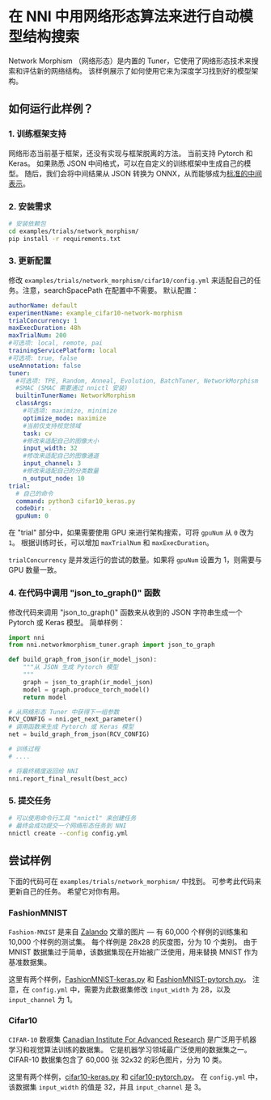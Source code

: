 # 在 NNI 中用网络形态算法来进行自动模型结构搜索

Network Morphism （网络形态）是内置的 Tuner，它使用了网络形态技术来搜索和评估新的网络结构。 该样例展示了如何使用它来为深度学习找到好的模型架构。

## 如何运行此样例？

### 1. 训练框架支持

网络形态当前基于框架，还没有实现与框架脱离的方法。 当前支持 Pytorch 和 Keras。 如果熟悉 JSON 中间格式，可以在自定义的训练框架中生成自己的模型。 随后，我们会将中间结果从 JSON 转换为 ONNX，从而能够成为[标准的中间表示](https://github.com/onnx/onnx/blob/master/docs/IR.md)。

### 2. 安装需求

```bash
# 安装依赖包
cd examples/trials/network_morphism/
pip install -r requirements.txt
```

### 3. 更新配置

修改 `examples/trials/network_morphism/cifar10/config.yml` 来适配自己的任务。注意，searchSpacePath 在配置中不需要。 默认配置：

```yaml
authorName: default
experimentName: example_cifar10-network-morphism
trialConcurrency: 1
maxExecDuration: 48h
maxTrialNum: 200
#可选项: local, remote, pai
trainingServicePlatform: local
#可选项: true, false
useAnnotation: false
tuner:
  #可选项: TPE, Random, Anneal, Evolution, BatchTuner, NetworkMorphism
  #SMAC (SMAC 需要通过 nnictl 安装) 
  builtinTunerName: NetworkMorphism
  classArgs:
    #可选项: maximize, minimize
    optimize_mode: maximize
    #当前仅支持视觉领域
    task: cv
    #修改来适配自己的图像大小
    input_width: 32
    #修改来适配自己的图像通道
    input_channel: 3
    #修改来适配自己的分类数量
    n_output_node: 10
trial:
  # 自己的命令
  command: python3 cifar10_keras.py
  codeDir: .
  gpuNum: 0
```

在 "trial" 部分中，如果需要使用 GPU 来进行架构搜索，可将 `gpuNum` 从 `0` 改为 `1`。 根据训练时长，可以增加 `maxTrialNum` 和 `maxExecDuration`。

`trialConcurrency` 是并发运行的尝试的数量。如果将 `gpuNum` 设置为 1，则需要与 GPU 数量一致。

### 4. 在代码中调用 "json\_to\_graph()" 函数

修改代码来调用 "json\_to\_graph()" 函数来从收到的 JSON 字符串生成一个 Pytorch 或 Keras 模型。 简单样例：

```python
import nni
from nni.networkmorphism_tuner.graph import json_to_graph

def build_graph_from_json(ir_model_json):
    """从 JSON 生成 Pytorch 模型
    """
    graph = json_to_graph(ir_model_json)
    model = graph.produce_torch_model()
    return model

# 从网络形态 Tuner 中获得下一组参数
RCV_CONFIG = nni.get_next_parameter()
# 调用函数来生成 Pytorch 或 Keras 模型
net = build_graph_from_json(RCV_CONFIG)

# 训练过程
# ....

# 将最终精度返回给 NNI
nni.report_final_result(best_acc)
```

### 5. 提交任务

```bash
# 可以使用命令行工具 "nnictl" 来创建任务
# 最终会成功提交一个网络形态任务到 NNI
nnictl create --config config.yml
```

## 尝试样例

下面的代码可在 `examples/trials/network_morphism/` 中找到。 可参考此代码来更新自己的任务。 希望它对你有用。

### FashionMNIST

`Fashion-MNIST` 是来自 [Zalando](https://jobs.zalando.com/tech/) 文章的图片 — 有 60,000 个样例的训练集和 10,000 个样例的测试集。 每个样例是 28x28 的灰度图，分为 10 个类别。 由于 MNIST 数据集过于简单，该数据集现在开始被广泛使用，用来替换 MNIST 作为基准数据集。

这里有两个样例，[FashionMNIST-keras.py](./FashionMNIST/FashionMNIST_keras.py) 和 [FashionMNIST-pytorch.py](./FashionMNIST/FashionMNIST_pytorch.py)。 注意，在 `config.yml` 中，需要为此数据集修改 `input_width` 为 28，以及 `input_channel` 为 1。

### Cifar10

`CIFAR-10` 数据集 [Canadian Institute For Advanced Research](https://www.cifar.ca/) 是广泛用于机器学习和视觉算法训练的数据集。 它是机器学习领域最广泛使用的数据集之一。 CIFAR-10 数据集包含了 60,000 张 32x32 的彩色图片，分为 10 类。

这里有两个样例，[cifar10-keras.py](./cifar10/cifar10_keras.py) 和 [cifar10-pytorch.py](./cifar10/cifar10_pytorch.py)。 在 `config.yml` 中，该数据集 `input_width` 的值是 32，并且 `input_channel` 是 3。